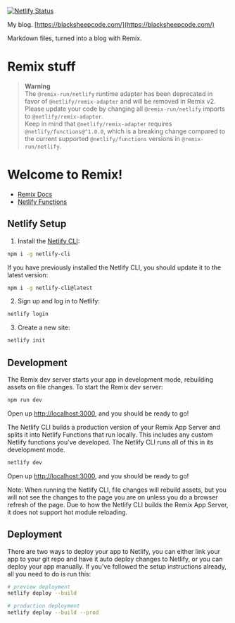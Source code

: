 [![Netlify Status](https://api.netlify.com/api/v1/badges/54ab69dd-1ada-4558-9bb9-5ff3b5b8f124/deploy-status)](https://app.netlify.com/sites/amazing-turing-828569/deploys)

My blog. [https://blacksheepcode.com/](https://blacksheepcode.com/)

Markdown files, turned into a blog with Remix. 



# Remix stuff

> **Warning**  
> The `@remix-run/netlify` runtime adapter has been deprecated in favor of
> `@netlify/remix-adapter` and will be removed in Remix v2. Please update your
> code by changing all `@remix-run/netlify` imports to `@netlify/remix-adapter`.  
> Keep in mind that `@netlify/remix-adapter` requires `@netlify/functions@^1.0.0`,
> which is a breaking change compared to the current supported `@netlify/functions`
> versions in `@remix-run/netlify`.

# Welcome to Remix!

- [Remix Docs](https://remix.run/docs)
- [Netlify Functions](https://www.netlify.com/products/functions/)

## Netlify Setup

1. Install the [Netlify CLI](https://www.netlify.com/products/dev/):

```sh
npm i -g netlify-cli
```

If you have previously installed the Netlify CLI, you should update it to the latest version:

```sh
npm i -g netlify-cli@latest
```

2. Sign up and log in to Netlify:

```sh
netlify login
```

3. Create a new site:

```sh
netlify init
```

## Development

The Remix dev server starts your app in development mode, rebuilding assets on file changes. To start the Remix dev server:

```sh
npm run dev
```

Open up [http://localhost:3000](http://localhost:3000), and you should be ready to go!

The Netlify CLI builds a production version of your Remix App Server and splits it into Netlify Functions that run locally. This includes any custom Netlify functions you've developed. The Netlify CLI runs all of this in its development mode.

```sh
netlify dev
```

Open up [http://localhost:3000](http://localhost:3000), and you should be ready to go!

Note: When running the Netlify CLI, file changes will rebuild assets, but you will not see the changes to the page you are on unless you do a browser refresh of the page. Due to how the Netlify CLI builds the Remix App Server, it does not support hot module reloading.

## Deployment

There are two ways to deploy your app to Netlify, you can either link your app to your git repo and have it auto deploy changes to Netlify, or you can deploy your app manually. If you've followed the setup instructions already, all you need to do is run this:

```sh
# preview deployment
netlify deploy --build

# production deployment
netlify deploy --build --prod
```
